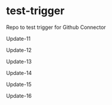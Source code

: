 # test-trigger
Repo to test trigger for Github Connector

Update-11

Update-12

Update-13

Update-14

Update-15

Update-16
